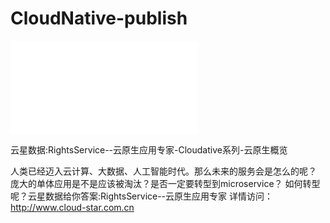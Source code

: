 # CloudNative-publish
![云星数据-Cloudative系列0001-云原生概览](./blogs/art001/art001.md)


云星数据:RightsService--云原生应用专家-Cloudative系列-云原生概览

人类已经迈入云计算、大数据、人工智能时代。那么未来的服务会是怎么的呢？
庞大的单体应用是不是应该被淘汰？是否一定要转型到microservice？
如何转型呢？云星数据给你答案:RightsService--云原生应用专家
详情访问：http://www.cloud-star.com.cn